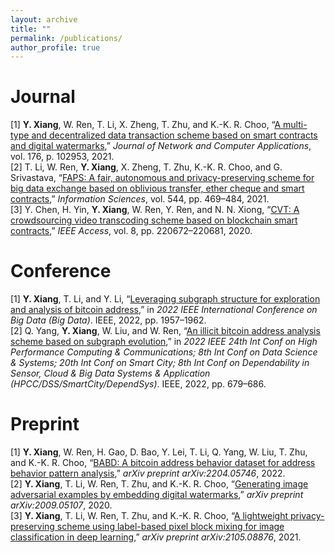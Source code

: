 ```yaml
---
layout: archive
title: ""
permalink: /publications/
author_profile: true
---
```


<!-- {% if author.googlescholar %}
  You can also find my articles on <u><a href="{{author.googlescholar}}">my Google Scholar profile</a>.</u>
{% endif %}

{% include base_path %}

{% for post in site.publications reversed %}
  {% include archive-single.html %}
{% endfor %} -->

# Journal

[1] **Y. Xiang**, W. Ren, T. Li, X. Zheng, T. Zhu, and K.-K. R. Choo, “[A multi-type and decentralized data transaction scheme based on smart contracts and digital watermarks](https://www.sciencedirect.com/science/article/abs/pii/S1084804520304057),” *Journal of Network and Computer Applications*, vol. 176, p. 102953, 2021.  
[2] T. Li, W. Ren, **Y. Xiang**, X. Zheng, T. Zhu, K.-K. R. Choo, and G. Srivastava, “[FAPS: A fair, autonomous and privacy-preserving scheme for big data exchange based on oblivious transfer, ether cheque and smart contracts](https://www.sciencedirect.com/science/article/abs/pii/S0020025520308823),” *Information Sciences*, vol. 544, pp. 469–484, 2021.  
[3] Y. Chen, H. Yin, **Y. Xiang**, W. Ren, Y. Ren, and N. N. Xiong, “[CVT: A crowdsourcing video transcoding scheme based on blockchain smart contracts](https://ieeexplore.ieee.org/abstract/document/9285293),” *IEEE Access*, vol. 8, pp. 220672–220681, 2020.  

# Conference

[1] **Y. Xiang**, T. Li, and Y. Li, “[Leveraging subgraph structure for exploration and analysis of bitcoin address](https://ieeexplore.ieee.org/abstract/document/10020980),” in *2022 IEEE International Conference on Big Data (Big Data)*. IEEE, 2022, pp. 1957–1962.  
[2] Q. Yang, **Y. Xiang**, W. Liu, and W. Ren, “[An illicit bitcoin address analysis scheme based on subgraph evolution](https://ieeexplore.ieee.org/abstract/document/10074805),” in *2022 IEEE 24th Int Conf on High Performance Computing & Communications; 8th Int Conf on Data Science & Systems; 20th Int Conf on Smart City; 8th Int Conf on Dependability in Sensor, Cloud & Big Data Systems & Application (HPCC/DSS/SmartCity/DependSys)*. IEEE, 2022, pp. 679–686.  

# Preprint

[1] **Y. Xiang**, W. Ren, H. Gao, D. Bao, Y. Lei, T. Li, Q. Yang, W. Liu, T. Zhu, and K.-K. R. Choo, “[BABD: A bitcoin address behavior dataset for address behavior pattern analysis](https://arxiv.org/abs/2204.05746),” *arXiv preprint arXiv:2204.05746*, 2022.  
[2] **Y. Xiang**, T. Li, W. Ren, T. Zhu, and K.-K. R. Choo, “[Generating image adversarial examples by embedding digital watermarks](https://arxiv.org/abs/2009.05107),” *arXiv preprint arXiv:2009.05107*, 2020.  
[3] **Y. Xiang**, T. Li, W. Ren, T. Zhu, and K.-K. R. Choo, “[A lightweight privacy-preserving scheme using label-based pixel block mixing for image classification in deep learning](https://arxiv.org/abs/2105.08876),” *arXiv preprint arXiv:2105.08876*, 2021.
